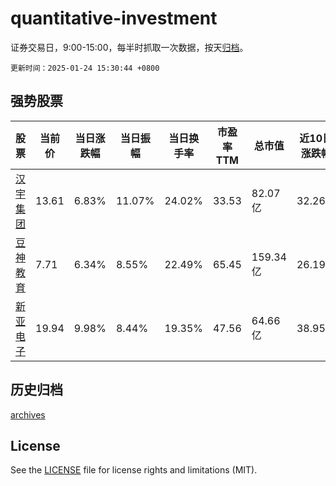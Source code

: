 # quantitative-investment

证券交易日，9:00-15:00，每半时抓取一次数据，按天[归档](archives)。

`更新时间：2025-01-24 15:30:44 +0800`

## 强势股票

|股票|当前价|当日涨跌幅|当日振幅|当日换手率|市盈率TTM|总市值|近10日涨跌幅|
|----|----|----|----|----|----|----|----|
|[汉宇集团](https://xueqiu.com/S/SZ300403)|13.61|6.83%|11.07%|24.02%|33.53|82.07亿|32.26%|
|[豆神教育](https://xueqiu.com/S/SZ300010)|7.71|6.34%|8.55%|22.49%|65.45|159.34亿|26.19%|
|[新亚电子](https://xueqiu.com/S/SH605277)|19.94|9.98%|8.44%|19.35%|47.56|64.66亿|38.95%|

## 历史归档

[archives](archives)

## License

See the [LICENSE](LICENSE) file for license rights and limitations (MIT).